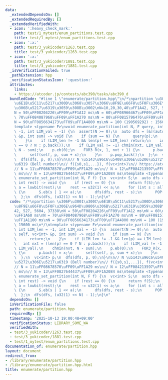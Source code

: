 ```yaml
---
data:
  _extendedDependsOn: []
  _extendedRequiredBy: []
  _extendedVerifiedWith:
  - icon: ':heavy_check_mark:'
    path: test/1_mytest/enum_partitions.test.cpp
    title: test/1_mytest/enum_partitions.test.cpp
  - icon: ':x:'
    path: test/3_yukicoder/1263.test.cpp
    title: test/3_yukicoder/1263.test.cpp
  - icon: ':x:'
    path: test/3_yukicoder/1881.test.cpp
    title: test/3_yukicoder/1881.test.cpp
  _isVerificationFailed: true
  _pathExtension: hpp
  _verificationStatusIcon: ':question:'
  attributes:
    links:
    - https://atcoder.jp/contests/abc390/tasks/abc390_d
  bundledCode: "#line 1 \"enumerate/partition.hpp\"\n/*\npartition \u306F\u3001\u300C\
    \u6E1B\u5C11\u5217\u300D\u3068\u3057\u3066\u8F9E\u66F8\u5F0F\u306E\u964D\u9806\
    \u306B\u5217\u6319\u3059\u308B\u3002\nN=10,20,30,40\uFF1A42, 527, 5604, 37338\n\
    N = 50\uFF08204226\uFF09\uFF1A12 ms\nN = 60\uFF08966467\uFF09\uFF1A60 ms\nN =\
    \ 70\uFF084087968\uFF09\uFF1A270 ms\nN = 80\uFF0815796476\uFF09\uFF1A1100 ms\n\
    N = 90\uFF0856634173\uFF09\uFF1A4800 ms\nN = 100 (190569292) : 15600 ms\n*/\n\
    template <typename F>\nvoid enumerate_partition(int N, F query, int LIM_len =\
    \ -1, int LIM_val = -1) {\n  assert(N >= 0);\n  auto dfs = [&](auto self, vc<int>\
    \ &p, int sum) -> void {\n    if (sum == N) {\n      query(p);\n      return;\n\
    \    }\n    if (LIM_len != -1 && len(p) == LIM_len) return;\n    int nxt = (len(p)\
    \ == 0 ? N : p.back());\n    if (LIM_val != -1) chmin(nxt, LIM_val);\n    chmin(nxt,\
    \ N - sum);\n    p.eb(0);\n    FOR3_R(x, 1, nxt + 1) {\n      p.back() = x;\n\
    \      self(self, p, sum + x);\n    }\n    p.pop_back();\n  };\n  vc<int> p;\n\
    \  dfs(dfs, p, 0);\n}\n\n// N \u5143\u96C6\u5408\u306E\u5206\u5272\u306E\u5217\
    \u6319 (Bell number)\n// f({s0,s1,...}), f(vc<int>)\n// https://atcoder.jp/contests/abc390/tasks/abc390_d\n\
    // N = 11\uFF08678570\uFF09\uFF1A29 ms\n// N = 12\uFF084213597\uFF09\uFF1A208\
    \ ms\n// N = 13\uFF0827644437\uFF09\uFF1A2084 ms\ntemplate <typename F>\nvoid\
    \ enumerate_set_partition(int N, F f) {\n  vc<int> S;\n  auto dfs = [&](auto &dfs,\
    \ int rest) -> void {\n    if (rest == 0) {\n      return f(S);\n    }\n    int\
    \ a = lowbit(rest);\n    rest -= u32(1) << a;\n    for (int s : all_subset<u32>(rest))\
    \ {\n      S.eb(s | 1 << a);\n      dfs(dfs, rest - s);\n      POP(S);\n    }\n\
    \  };\n  dfs(dfs, (u32(1) << N) - 1);\n}\n"
  code: "/*\npartition \u306F\u3001\u300C\u6E1B\u5C11\u5217\u300D\u3068\u3057\u3066\
    \u8F9E\u66F8\u5F0F\u306E\u964D\u9806\u306B\u5217\u6319\u3059\u308B\u3002\nN=10,20,30,40\uFF1A\
    42, 527, 5604, 37338\nN = 50\uFF08204226\uFF09\uFF1A12 ms\nN = 60\uFF08966467\uFF09\
    \uFF1A60 ms\nN = 70\uFF084087968\uFF09\uFF1A270 ms\nN = 80\uFF0815796476\uFF09\
    \uFF1A1100 ms\nN = 90\uFF0856634173\uFF09\uFF1A4800 ms\nN = 100 (190569292) :\
    \ 15600 ms\n*/\ntemplate <typename F>\nvoid enumerate_partition(int N, F query,\
    \ int LIM_len = -1, int LIM_val = -1) {\n  assert(N >= 0);\n  auto dfs = [&](auto\
    \ self, vc<int> &p, int sum) -> void {\n    if (sum == N) {\n      query(p);\n\
    \      return;\n    }\n    if (LIM_len != -1 && len(p) == LIM_len) return;\n \
    \   int nxt = (len(p) == 0 ? N : p.back());\n    if (LIM_val != -1) chmin(nxt,\
    \ LIM_val);\n    chmin(nxt, N - sum);\n    p.eb(0);\n    FOR3_R(x, 1, nxt + 1)\
    \ {\n      p.back() = x;\n      self(self, p, sum + x);\n    }\n    p.pop_back();\n\
    \  };\n  vc<int> p;\n  dfs(dfs, p, 0);\n}\n\n// N \u5143\u96C6\u5408\u306E\u5206\
    \u5272\u306E\u5217\u6319 (Bell number)\n// f({s0,s1,...}), f(vc<int>)\n// https://atcoder.jp/contests/abc390/tasks/abc390_d\n\
    // N = 11\uFF08678570\uFF09\uFF1A29 ms\n// N = 12\uFF084213597\uFF09\uFF1A208\
    \ ms\n// N = 13\uFF0827644437\uFF09\uFF1A2084 ms\ntemplate <typename F>\nvoid\
    \ enumerate_set_partition(int N, F f) {\n  vc<int> S;\n  auto dfs = [&](auto &dfs,\
    \ int rest) -> void {\n    if (rest == 0) {\n      return f(S);\n    }\n    int\
    \ a = lowbit(rest);\n    rest -= u32(1) << a;\n    for (int s : all_subset<u32>(rest))\
    \ {\n      S.eb(s | 1 << a);\n      dfs(dfs, rest - s);\n      POP(S);\n    }\n\
    \  };\n  dfs(dfs, (u32(1) << N) - 1);\n}\n"
  dependsOn: []
  isVerificationFile: false
  path: enumerate/partition.hpp
  requiredBy: []
  timestamp: '2025-10-13 19:00:48+09:00'
  verificationStatus: LIBRARY_SOME_WA
  verifiedWith:
  - test/3_yukicoder/1263.test.cpp
  - test/3_yukicoder/1881.test.cpp
  - test/1_mytest/enum_partitions.test.cpp
documentation_of: enumerate/partition.hpp
layout: document
redirect_from:
- /library/enumerate/partition.hpp
- /library/enumerate/partition.hpp.html
title: enumerate/partition.hpp
---
```

